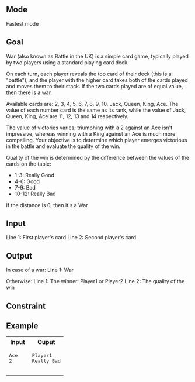 ## Mode
Fastest mode

## Goal
War (also known as Battle in the UK) is a simple card game, typically played by two players using a standard playing card deck.

On each turn, each player reveals the top card of their deck (this is a "battle"), and the player with the higher card takes both of the cards played and moves them to their stack. If the two cards played are of equal value, then there is a war.

Available cards are: 2, 3, 4, 5, 6, 7, 8, 9, 10, Jack, Queen, King, Ace. The value of each number card is the same as its rank, while the value of Jack, Queen, King, Ace are 11, 12, 13 and 14 respectively.

The value of victories varies; triumphing with a 2 against an Ace isn't impressive, whereas winning with a King against an Ace is much more compelling.
Your objective is to determine which player emerges victorious in the battle and evaluate the quality of the win.

Quality of the win is determined by the difference between the values of the cards on the table:
- 1-3: Really Good
- 4-6: Good
- 7-9: Bad
- 10-12: Really Bad

If the distance is 0, then it's a War

## Input
Line 1: First player's card
Line 2: Second player's card

## Output
In case of a war:
Line 1: War

Otherwise:
Line 1: The winner: Player1 or Player2
Line 2: The quality of the win

## Constraint


## Example
<table>
  <tr>
    <th>Input</th>
    <th>Ouput</th>
  </tr>
  <tr>
    <td>
      <pre>
Ace
2
      </pre>
    </td>
    <td>
     <pre>
Player1
Really Bad
     </pre>
    </td>
  </tr>
</table>
